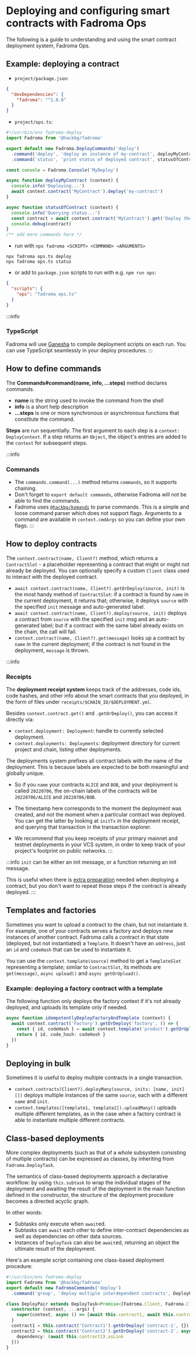 # Deploying and configuring smart contracts with Fadroma Ops

The following is a guide to understanding and using the smart contract
deployment system, Fadroma Ops.

## Example: deploying a contract

* `project/package.json`:

```json
{
  "devDependencies": {
    "fadroma": "^1.0.0"
  }
}
```

* `project/ops.ts`:

```typescript
#!/usr/bin/env fadroma-deploy
import Fadroma from '@hackbg/fadroma'

export default new Fadroma.DeployCommands('deploy')
  .command('deploy', 'deploy an instance of my-contract', deployMyContract)
  .command('status', 'print status of deployed contract', statusOfContract)

const console = Fadroma.Console('MyDeploy')

async function deployMyContract (context) {
  console.info('Deploying...')
  await context.contract('MyContract').deploy('my-contract')
}

async function statusOfContract (context) {
  console.info('Querying status...')
  const contract = await context.contract('MyContract').get('Deploy the contract first.').populate()
  console.debug(contract)
}
/** add more commands here */
```

* run with `npx fadroma <SCRIPT> <COMMAND> <ARGUMENTS>`

```shell
npx fadroma ops.ts deploy
npx fadroma ops.ts status
```

* or add to `package.json` scripts to run with e.g. `npm run ops`:

```json
{
  "scripts": {
    "ops": "fadroma ops.ts"
  }
}
```

:::info
### TypeScript

Fadroma will use [Ganesha](https://github.com/hackbg/ganesha) to compile
deployment scripts on each run. You can use TypeScript seamlessly in your
deploy procedures.
:::

## How to define commands

The **Commands#command(name, info, ...steps)** method declares commands.

  * **name** is the string used to invoke the command from the shell
  * **info** is a short help description
  * **...steps** is one or more synchronous or asynchronous functions that constitute the command.

**Steps** are run sequentially. The first argument to each step is a `context: DeployContext`.
If a step returns an `Object`, the object's entries are added to the `context` for subsequent
steps.

:::info
### Commands

* The `commands.command(...)` method returns `commands`, so it supports chaining.
* Don't forget to `export default commands`, otherwise Fadroma will not be able to find the commands.
* Fadroma uses [`@hackbg/komandi`](https://github.com/hackbg/toolbox/blob/main/komandi/komandi.ts)
  to parse commands. This is a simple and loose command parser which does not support flags.
  Arguments to a command are available in `context.cmdArgs` so you can define your own flags.
:::

## How to deploy contracts

The `context.contract(name, Client?)` method, which returns a `ContractSlot` - a placeholder
representing a contract that might or might not already be deployed. You can optionally specify
a custom `Client` class used to interact with the deployed contract.

  * `await context.contract(name, Client?).getOrDeploy(source, init)` is the most handy method
    of `ContractSlot`: if a contract is found by `name` in the current deployment, it returns that;
    otherwise, it deploys `source` with the specified `init` message and auto-generated label.
  * `await context.contract(name, Client?).deploy(source, init)` deploys a contract from `source`
    with the specified `init` msg and an auto-generated label; but if a contract with the same
    label already exists on the chain, the call will fail.
  * `context.contract(name, Client?).get(message)` looks up a contract by `name` in the current
    deployment; if the contract is not found in the deployment, `message` is thrown.

:::info
### Receipts

The **deployment receipt system** keeps track of the addresses, code ids, code hashes, and other
info about the smart contracts that you deployed, in the form of files under
`receipts/$CHAIN_ID/$DEPLOYMENT.yml`.

Besides `context.contract.get()` and `.getOrDeploy()`, you can access it directly via:
* `context.deployment: Deployment`: handle to currently selected deployment.
* `context.deployments: Deployments`: deployment directory for current project and chain,
  listing other deployments.

The deployments system prefixes all contract labels with the name of the deployment.
This is because labels are expected to be both meaningful and globally unique.

* So if you `name` your contracts `ALICE` and `BOB`, and your deployment is called `20220706`,
  the on-chain labels of the contracts will be `20220706/ALICE` and `20220706/BOB`.

* The timestamp here corresponds to the moment the deployment was created, and not the moment
  when a particular contract was deployed. You can get the latter by looking at `initTx` in the
  deployment receipt, and querying that transaction in the transaction explorer.

* We recommend that you keep receipts of your primary mainnet and testnet deployments in your
  VCS system, in order to keep track of your project's footprint on public networks.
:::

:::info
`init` can be either an init message, or a function returning an init message.

This is useful when there is [extra preparation](#templates-and-factories) needed when deploying a contract,
but you don't want to repeat those steps if the contract is already deployed.
:::

## Templates and factories

Sometimes you want to upload a contract to the chain, but not instantiate it. For example,
one of your contracts serves a factory and deploys new instances of another contract.
Fadroma calls a contract in that state (deployed, but not instantiated) a `Template`.
It doesn't have an `address`, just an `id` and `codeHash` that can be used to instantiate it.

You can use the `context.template(source)` method to get a `TemplateSlot` representing a
template; similar to `ContractSlot`, its methods are `get(message)`, `async upload()` and
`async getOrUpload()`.

### Example: deploying a factory contract with a template

The following function only deploys the factory context if it's not already deployed,
and uploads its template only if needed.

```typescript
async function idempotentlyDeployFactoryAndTemplate (context) {
  await context.contract('Factory').getOrDeploy('factory', () => {
    const { id, codeHash } = await context.template('product').getOrUpload()
    return { id, code_hash: codeHash }
  })
}
```

## Deploying in bulk

Sometimes it is useful to deploy multiple contracts in a single transaction.

* `context.contracts(Client?).deployMany(source, inits: [name, init][])`
  deploys multiple instances of the same `source`, each with a different `name` and `init`.
* `context.templates([template1, template2]).uploadMany()` uploads multiple different templates,
  as in the case when a factory contract is able to instantiate multiple different contracts.

## Class-based deployments

More complex deployments (such as that of a whole subsystem consisting of multiple contracts)
can be expressed as classes, by inheriting from `Fadroma.DeployTask`.

The semantics of class-based deployments approach a declarative workflow: by using `this.subtask`
to wrap the individual stages of the deployment and awaiting the result of the deployment in the
main function defined in the constructor, the structure of the deployment procedure becomes a
directed acyclic graph.

In other words:
* Subtasks only execute when `await`ed.
* Subtasks can `await` each other to define inter-contract dependencies as well as dependencies on
  other data sources.
* Instances of `DeployTask` can also be `await`ed, returning an object the ultimate result of the
  deployment.

Here's an example script containing one class-based deployment procedure:

```typescript
#!/usr/bin/env fadroma-deploy
import Fadroma from '@hackbg/fadroma'
export default new FadromaCommands('deploy')
  .command('group', 'deploy multiple interdependent contracts', DeployPair.run)

class DeployPair extends DeployTask<Promise<[Fadroma.Client, Fadroma.Client]>> {
  constructor (context, ...args) {
    super(context, async () => [await this.contract1, await this.contract2])
  }
  contract1 = this.contract('Contract1').getOrDeploy('contract-1', {})
  contract2 = this.contract('Contract2').getOrDeploy('contract-2', async () => ({
    dependency: (await this.contract1).asLink
  }))
}
```
